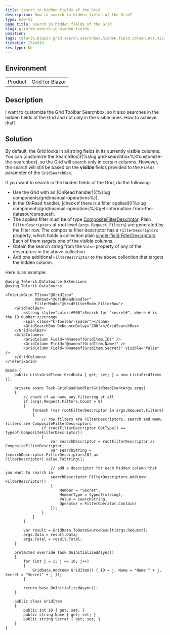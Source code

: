 ```yaml
---
title: Search in hidden fields of the Grid
description: How to search in hidden fields of the Grid?
type: how-to
page_title: Search in hidden fields of the Grid
slug: grid-kb-search-in-hidden-fields
position: 
tags: telerik,blazor,grid,search,searchbox,hidden,field,column,not,visible
ticketid: 1540910
res_type: kb
---
```


## Environment
<table>
	<tbody>
		<tr>
			<td>Product</td>
			<td>Grid for Blazor</td>
		</tr>
	</tbody>
</table>


## Description

I want to customize the Grid Toolbar Searchbox, so it also searches in the hidden fields of the Grid and not only in the visible ones. How to achieve that?

## Solution

By default, the Grid looks in all string fields in its currently visible columns. You can [customize the SearchBox]({%slug grid-searchbox%}#customize-the-searchbox), so the Grid will search only in certain columns. However, the search will still be based on the **visible** fields provided to the `Fields` parameter of the `GridSearchBox`.

If you want to search in the hidden fields of the Grid, do the following:

* Use the Grid with an [OnRead handler]({%slug components/grid/manual-operations%}).
* In the OnRead handler, [check if there is a filter applied]({%slug components/grid/manual-operations%}#get-information-from-the-datasourcerequest).
* The applied filter must be of type [CompositeFilterDescriptor](https://docs.telerik.com/blazor-ui/api/Telerik.DataSource.CompositeFilterDescriptor). Plain `FilterDescriptors` at root level (`args.Request.Filters`) are generated by the filter row. The composite filter descriptor has a `FilterDescriptors` property, which holds a collection plain [single-field FilterDescriptors](https://docs.telerik.com/blazor-ui/api/Telerik.DataSource.FilterDescriptor). Each of them targets one of the visible columns.
* Obtain the search string from the `Value` property of any of the descriptors in the above collection.
* Add one additional `FilterDescriptor` to the above collection that targets the hidden column.

Here is an example:

````CSHTML
@using Telerik.DataSource.Extensions
@using Telerik.DataSource

<TelerikGrid TItem="@GridItem"
             OnRead="@GridReadHandler"
             FilterMode="@GridFilterMode.FilterRow">
    <GridToolBar>
        <strong style="color:#900">Search for "secret#", where # is the ID number:</strong>
        <span class="k-toolbar-spacer"></span>
        <GridSearchBox DebounceDelay="200"></GridSearchBox>
    </GridToolBar>
    <GridColumns>
        <GridColumn Field="@nameof(GridItem.ID)" />
        <GridColumn Field="@nameof(GridItem.Name)" />
        <GridColumn Field="@nameof(GridItem.Secret)" Visible="false" />
    </GridColumns>
</TelerikGrid>

@code {
    public List<GridItem> GridData { get; set; } = new List<GridItem>();

    private async Task GridReadHandler(GridReadEventArgs args)
    {
        // check if we have any filtering at all
        if (args.Request.Filters.Count > 0)
        {
            foreach (var rootFilterDescriptor in args.Request.Filters)
            {
                // row filters are FilterDescriptors; search and menu filters are CompositeFilterDescriptors
                if (rootFilterDescriptor.GetType() == typeof(CompositeFilterDescriptor))
                {
                    var searchDescriptor = rootFilterDescriptor as CompositeFilterDescriptor;
                    var searchString = (searchDescriptor.FilterDescriptors[0] as FilterDescriptor).Value.ToString();

                    // add a descriptor for each hidden column that you want to search in
                    searchDescriptor.FilterDescriptors.Add(new FilterDescriptor()
                    {
                        Member = "Secret",
                        MemberType = typeof(string),
                        Value = searchString,
                        Operator = FilterOperator.Contains
                    });
                }
            }
        }

        var result = GridData.ToDataSourceResult(args.Request);
        args.Data = result.Data;
        args.Total = result.Total;
    }

    protected override Task OnInitializedAsync()
    {
        for (int j = 1; j <= 10; j++)
        {
            GridData.Add(new GridItem() { ID = j, Name = "Name " + j, Secret = "Secret" + j });
        }

        return base.OnInitializedAsync();
    }

    public class GridItem
    {
        public int ID { get; set; }
        public string Name { get; set; }
        public string Secret { get; set; }
    }
}
````
